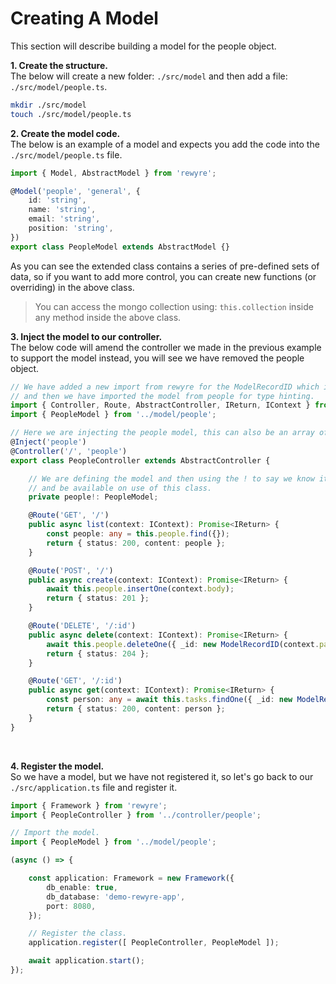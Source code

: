 # Creating A Model

This section will describe building a model for the people object.

**1. Create the structure.**  
The below will create a new folder: `./src/model` and then add a file: `./src/model/people.ts`.

```bash
mkdir ./src/model
touch ./src/model/people.ts
```

**2. Create the model code.**  
The below is an example of a model and expects you add the code into the `./src/model/people.ts` file.

```typescript
import { Model, AbstractModel } from 'rewyre';

@Model('people', 'general', {
	id: 'string',
	name: 'string',
	email: 'string',
	position: 'string',
})
export class PeopleModel extends AbstractModel {}
```

As you can see the extended class contains a series of pre-defined sets of data, so if you want to add more control, you can create new functions (or overriding) in the above class.

> You can access the mongo collection using: `this.collection` inside any method inside the above class.

**3. Inject the model to our controller.**  
The below code will amend the controller we made in the previous example to support the model instead, you will see we have removed the people object.

```typescript
// We have added a new import from rewyre for the ModelRecordID which is mapped to ObjectID from MongoDB
// and then we have imported the model from people for type hinting.
import { Controller, Route, AbstractController, IReturn, IContext } from 'rewyre';
import { PeopleModel } from '../model/people';

// Here we are injecting the people model, this can also be an array of many injects.
@Inject('people')
@Controller('/', 'people')
export class PeopleController extends AbstractController {

	// We are defining the model and then using the ! to say we know it will definitely be that
	// and be available on use of this class.
	private people!: PeopleModel;

	@Route('GET', '/')
	public async list(context: IContext): Promise<IReturn> {
		const people: any = this.people.find({});
		return { status: 200, content: people };
	}

	@Route('POST', '/')
	public async create(context: IContext): Promise<IReturn> {
		await this.people.insertOne(context.body);
		return { status: 201 };
	}

	@Route('DELETE', '/:id')
	public async delete(context: IContext): Promise<IReturn> {
		await this.people.deleteOne({ _id: new ModelRecordID(context.params.id) });
		return { status: 204 };
	}

	@Route('GET', '/:id')
	public async get(context: IContext): Promise<IReturn> {
		const person: any = await this.tasks.findOne({ _id: new ModelRecordID(context.params.id) });
		return { status: 200, content: person };
	}
}
```

<br />

**4. Register the model.**  
So we have a model, but we have not registered it, so let's go back to our `./src/application.ts` file and register it.

```typescript
import { Framework } from 'rewyre';
import { PeopleController } from '../controller/people';

// Import the model.
import { PeopleModel } from '../model/people';

(async () => {

	const application: Framework = new Framework({
		db_enable: true,
		db_database: 'demo-rewyre-app',
		port: 8080,
	});

	// Register the class.
	application.register([ PeopleController, PeopleModel ]);

	await application.start();
});
```